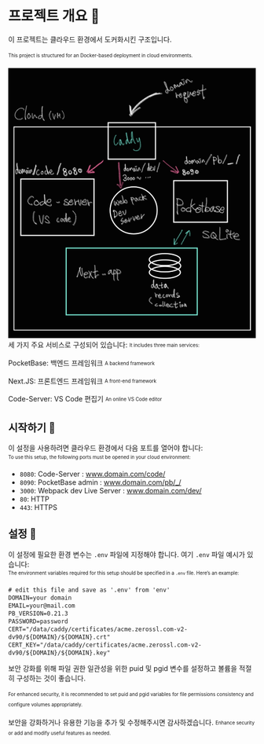 # 프로젝트 개요 🚀

이 프로젝트는 클라우드 환경에서 도커화시킨 구조입니다.

<sub><sup>This project is structured for an Docker-based deployment in cloud environments.</sup></sub>

![아키텍처 다이어그램](/structure.png)
세 가지 주요 서비스로 구성되어 있습니다:
<sub><sup>It includes three main services:</sup></sub>

PocketBase: 백엔드 프레임워크
<sub><sup>A backend framework</sup></sub>

Next.JS: 프론트엔드 프레임워크
<sub><sup>A front-end framework</sup></sub>

Code-Server: VS Code 편집기
<sub><sup>An online VS Code editor</sup></sub>

## 시작하기 🏁

이 설정을 사용하려면 클라우드 환경에서 다음 포트를 열어야 합니다:  
<sub><sup>To use this setup, the following ports must be opened in your cloud environment:</sup></sub>

- `8080`: Code-Server : www.domain.com/code/
- `8090`: PocketBase admin : www.domain.com/pb/_/
- `3000`: Webpack dev Live Server : www.domain.com/dev/
- `80`: HTTP
- `443`: HTTPS

## 설정 🔧

이 설정에 필요한 환경 변수는 `.env` 파일에 지정해야 합니다. 
여기 `.env` 파일 예시가 있습니다:  
<sub><sup>The environment variables required for this setup should be specified in a `.env` file. Here’s an example:</sup></sub>

```plaintext
# edit this file and save as '.env' from 'env'
DOMAIN=your domain
EMAIL=your@mail.com
PB_VERSION=0.21.3
PASSWORD=password
CERT="/data/caddy/certificates/acme.zerossl.com-v2-dv90/${DOMAIN}/${DOMAIN}.crt"
CERT_KEY="/data/caddy/certificates/acme.zerossl.com-v2-dv90/${DOMAIN}/${DOMAIN}.key"
```

보안 강화를 위해 파일 권한 일관성을 위한 puid 및 pgid 변수를 설정하고 
볼륨을 적절히 구성하는 것이 좋습니다.

<sub><sup>For enhanced security, it is recommended to set puid and pgid variables for file permissions consistency and configure volumes appropriately.</sup></sub>

보안을 강화하거나 유용한 기능을 추가 및 수정해주시면 감사하겠습니다.
<sub><sup>Enhance security or add and modify useful features as needed.</sup></sub>
